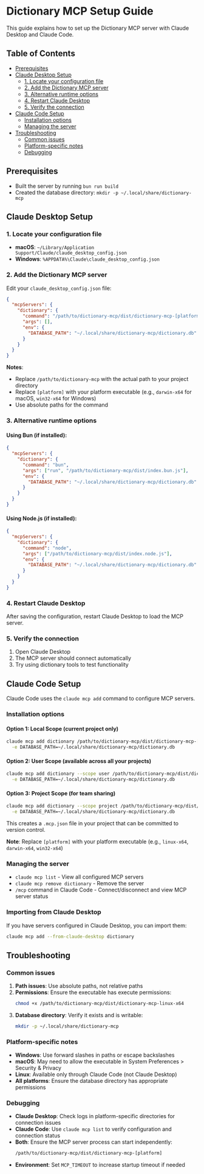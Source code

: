 # Dictionary MCP Setup Guide

This guide explains how to set up the Dictionary MCP server with Claude Desktop and Claude Code.

## Table of Contents

- [Prerequisites](#prerequisites)
- [Claude Desktop Setup](#claude-desktop-setup)
  - [1. Locate your configuration file](#1-locate-your-configuration-file)
  - [2. Add the Dictionary MCP server](#2-add-the-dictionary-mcp-server)
  - [3. Alternative runtime options](#3-alternative-runtime-options)
  - [4. Restart Claude Desktop](#4-restart-claude-desktop)
  - [5. Verify the connection](#5-verify-the-connection)
- [Claude Code Setup](#claude-code-setup)
  - [Installation options](#installation-options)
  - [Managing the server](#managing-the-server)
- [Troubleshooting](#troubleshooting)
  - [Common issues](#common-issues)
  - [Platform-specific notes](#platform-specific-notes)
  - [Debugging](#debugging)

## Prerequisites

- Built the server by running `bun run build`
- Created the database directory: `mkdir -p ~/.local/share/dictionary-mcp`

## Claude Desktop Setup

### 1. Locate your configuration file

- **macOS**: `~/Library/Application Support/Claude/claude_desktop_config.json`
- **Windows**: `%APPDATA%\Claude\claude_desktop_config.json`

### 2. Add the Dictionary MCP server

Edit your `claude_desktop_config.json` file:

```json
{
  "mcpServers": {
    "dictionary": {
      "command": "/path/to/dictionary-mcp/dist/dictionary-mcp-[platform]",
      "args": [],
      "env": {
        "DATABASE_PATH": "~/.local/share/dictionary-mcp/dictionary.db"
      }
    }
  }
}
```

**Notes**: 
- Replace `/path/to/dictionary-mcp` with the actual path to your project directory
- Replace `[platform]` with your platform executable (e.g., `darwin-x64` for macOS, `win32-x64` for Windows)
- Use absolute paths for the command

### 3. Alternative runtime options

#### Using Bun (if installed):
```json
{
  "mcpServers": {
    "dictionary": {
      "command": "bun",
      "args": ["run", "/path/to/dictionary-mcp/dist/index.bun.js"],
      "env": {
        "DATABASE_PATH": "~/.local/share/dictionary-mcp/dictionary.db"
      }
    }
  }
}
```

#### Using Node.js (if installed):
```json
{
  "mcpServers": {
    "dictionary": {
      "command": "node",
      "args": ["/path/to/dictionary-mcp/dist/index.node.js"],
      "env": {
        "DATABASE_PATH": "~/.local/share/dictionary-mcp/dictionary.db"
      }
    }
  }
}
```

### 4. Restart Claude Desktop

After saving the configuration, restart Claude Desktop to load the MCP server.

### 5. Verify the connection

1. Open Claude Desktop
2. The MCP server should connect automatically
3. Try using dictionary tools to test functionality

## Claude Code Setup

Claude Code uses the `claude mcp add` command to configure MCP servers.

### Installation options

#### Option 1: Local Scope (current project only)
```bash
claude mcp add dictionary /path/to/dictionary-mcp/dist/dictionary-mcp-[platform] \
  -e DATABASE_PATH=~/.local/share/dictionary-mcp/dictionary.db
```

#### Option 2: User Scope (available across all your projects)
```bash
claude mcp add dictionary --scope user /path/to/dictionary-mcp/dist/dictionary-mcp-[platform] \
  -e DATABASE_PATH=~/.local/share/dictionary-mcp/dictionary.db
```

#### Option 3: Project Scope (for team sharing)
```bash
claude mcp add dictionary --scope project /path/to/dictionary-mcp/dist/dictionary-mcp-[platform] \
  -e DATABASE_PATH=~/.local/share/dictionary-mcp/dictionary.db
```

This creates a `.mcp.json` file in your project that can be committed to version control.

**Note**: Replace `[platform]` with your platform executable (e.g., `linux-x64`, `darwin-x64`, `win32-x64`)

### Managing the server

- `claude mcp list` - View all configured MCP servers
- `claude mcp remove dictionary` - Remove the server
- `/mcp` command in Claude Code - Connect/disconnect and view MCP server status

### Importing from Claude Desktop

If you have servers configured in Claude Desktop, you can import them:
```bash
claude mcp add --from-claude-desktop dictionary
```

## Troubleshooting

### Common issues

1. **Path issues**: Use absolute paths, not relative paths
2. **Permissions**: Ensure the executable has execute permissions:
   ```bash
   chmod +x /path/to/dictionary-mcp/dist/dictionary-mcp-linux-x64
   ```
3. **Database directory**: Verify it exists and is writable:
   ```bash
   mkdir -p ~/.local/share/dictionary-mcp
   ```

### Platform-specific notes

- **Windows**: Use forward slashes in paths or escape backslashes
- **macOS**: May need to allow the executable in System Preferences > Security & Privacy
- **Linux**: Available only through Claude Code (not Claude Desktop)
- **All platforms**: Ensure the database directory has appropriate permissions

### Debugging

- **Claude Desktop**: Check logs in platform-specific directories for connection issues
- **Claude Code**: Use `claude mcp list` to verify configuration and connection status
- **Both**: Ensure the MCP server process can start independently:
  ```bash
  /path/to/dictionary-mcp/dist/dictionary-mcp-[platform]
  ```
- **Environment**: Set `MCP_TIMEOUT` to increase startup timeout if needed